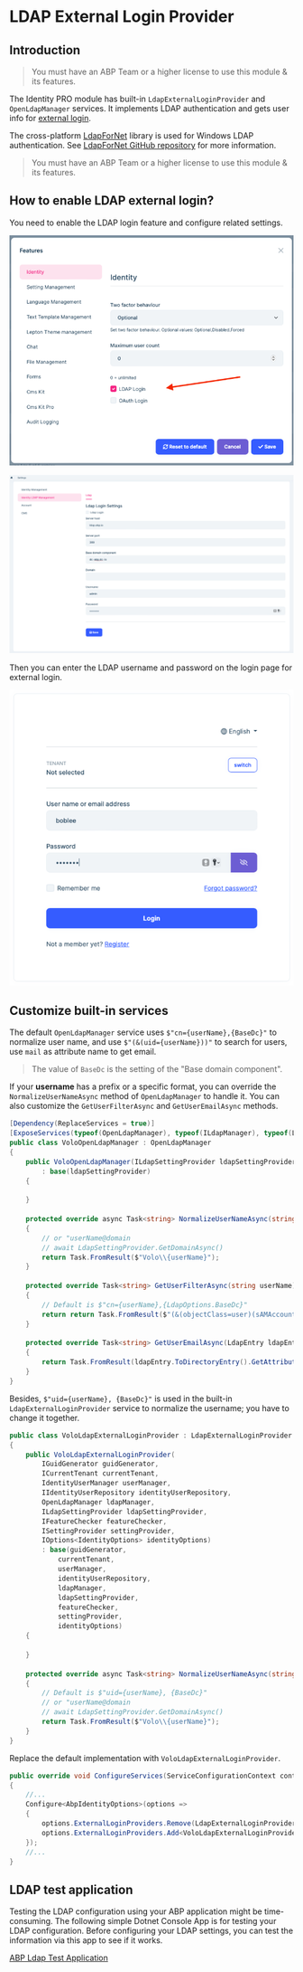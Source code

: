 # LDAP External Login Provider

## Introduction

> You must have an ABP Team or a higher license to use this module & its features.

The Identity PRO module has built-in `LdapExternalLoginProvider` and `OpenLdapManager` services. It implements LDAP authentication and gets user info for [external login](https://github.com/abpframework/abp/issues/4977).

The cross-platform [LdapForNet](https://www.nuget.org/packages/LdapForNet/) library is used for Windows LDAP authentication. See [LdapForNet GitHub repository](https://github.com/flamencist/ldap4net) for more information.

> You must have an ABP Team or a higher license to use this module & its features.

## How to enable LDAP external login?

You need to enable the LDAP login feature and configure related settings.

![enable-ldap-feature](../../images/enable-ldap-feature.png)

![configure-ldap-setting](../../images/configure-ldap-setting.png)

Then you can enter the LDAP username and password on the login page for external login.

![ldap-login](../../images/ldap-login.png)

## Customize built-in services

The default `OpenLdapManager` service uses `$"cn={userName},{BaseDc}"` to normalize user name, and use `$"(&(uid={userName}))"` to search for users, use `mail` as attribute name to get email.

> The value of `BaseDc` is the setting of the "Base domain component".

If your **username** has a prefix or a specific format, you can override the `NormalizeUserNameAsync` method of `OpenLdapManager` to handle it. You can also customize the `GetUserFilterAsync` and `GetUserEmailAsync` methods.

```cs
[Dependency(ReplaceServices = true)]
[ExposeServices(typeof(OpenLdapManager), typeof(ILdapManager), typeof(LdapManager))]
public class VoloOpenLdapManager : OpenLdapManager
{
    public VoloOpenLdapManager(ILdapSettingProvider ldapSettingProvider)
        : base(ldapSettingProvider)
    {

    }

    protected override async Task<string> NormalizeUserNameAsync(string userName)
    {
        // or "userName@domain 
        // await LdapSettingProvider.GetDomainAsync()
        return Task.FromResult($"Volo\\{userName}");
    }

    protected override Task<string> GetUserFilterAsync(string userName)
    {
        // Default is $"cn={userName},{LdapOptions.BaseDc}"
        return return Task.FromResult($"(&(objectClass=user)(sAMAccountName={userName}))");
    }

    protected override Task<string> GetUserEmailAsync(LdapEntry ldapEntry)
    {
        return Task.FromResult(ldapEntry.ToDirectoryEntry().GetAttribute("mail")?.GetValue<string>());
    }
}
```

Besides, `$"uid={userName}, {BaseDc}"` is used in the built-in `LdapExternalLoginProvider` service to normalize the username; you have to change it together.

```cs
public class VoloLdapExternalLoginProvider : LdapExternalLoginProvider
{
    public VoloLdapExternalLoginProvider(
        IGuidGenerator guidGenerator,
        ICurrentTenant currentTenant,
        IdentityUserManager userManager,
        IIdentityUserRepository identityUserRepository,
        OpenLdapManager ldapManager,
        ILdapSettingProvider ldapSettingProvider,
        IFeatureChecker featureChecker,
        ISettingProvider settingProvider,
        IOptions<IdentityOptions> identityOptions)
        : base(guidGenerator,
            currentTenant,
            userManager,
            identityUserRepository,
            ldapManager,
            ldapSettingProvider,
            featureChecker,
            settingProvider,
            identityOptions)
    {

    }

    protected override async Task<string> NormalizeUserNameAsync(string userName)
    {
        // Default is $"uid={userName}, {BaseDc}"
        // or "userName@domain 
        // await LdapSettingProvider.GetDomainAsync()
        return Task.FromResult($"Volo\\{userName}");
    }
}
```

Replace the default implementation with `VoloLdapExternalLoginProvider`.

```cs
public override void ConfigureServices(ServiceConfigurationContext context)
{
    //...
    Configure<AbpIdentityOptions>(options =>
    {
        options.ExternalLoginProviders.Remove(LdapExternalLoginProvider.Name);
        options.ExternalLoginProviders.Add<VoloLdapExternalLoginProvider>(LdapExternalLoginProvider.Name);
    });
    //...
}
```

## LDAP test application

Testing the LDAP configuration using your ABP application might be time-consuming.
The following simple Dotnet Console App is for testing your LDAP configuration. 
Before configuring your LDAP settings, you can test the information via this app to see if it works.

[ABP Ldap Test Application](https://github.com/abpframework/abp-samples/tree/master/AbpLdapSample)


